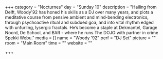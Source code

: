 +++
category = "Nocturnes"
day = "Sunday 10"
description = "Hailing from Delft, Woody'92 has honed his skills as a DJ over many years, and plots a meditative course from pensive ambient and mind-bending electronics, through psychoactive ritual and subdued goa, and into vital rhythm edged with unfurling, lysergic fractals. He’s become a staple at Dekmantel, Garage Noord, De School, and BAR - where he runs The DOJO with partner in crime Spekki Webu."
media = []
name = "Woody '92"
perf = "DJ Set"
picture = ""
room = "Main Room"
time = ""
website = ""

+++
